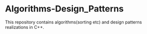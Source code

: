 # Algorithms-Design_Patterns
This repository contains algorithms(sorting etc) and design patterns realizations in C++.
